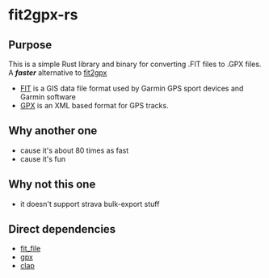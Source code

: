 # fit2gpx-rs

## Purpose

This is a simple Rust library and binary for converting .FIT files to .GPX files.
A ***faster*** alternative to [fit2gpx](https://github.com/dodo-saba/fit2gpx)

-   [FIT](https://developer.garmin.com/fit/overview/) is a GIS data file format used by Garmin GPS sport devices and Garmin software
-   [GPX](https://docs.fileformat.com/gis/gpx/) is an XML based format for GPS tracks.

## Why another one

-   cause it's about 80 times as fast
-   cause it's fun

## Why not this one

-   it doesn't support strava bulk-export stuff

## Direct dependencies

-   [fit_file](https://crates.io/crates/fit_file)
-   [gpx](https://crates.io/crates/gpx)
-   [clap](https://crates.io/crates/clap)
